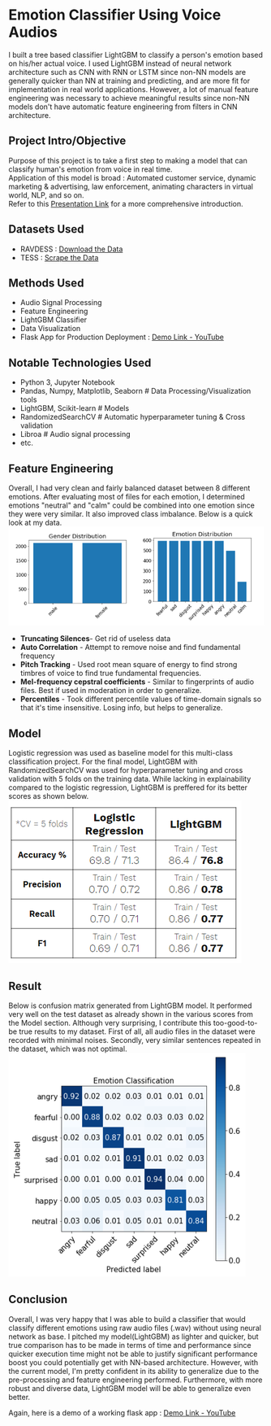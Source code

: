 # Emotion Classifier Using Voice Audios
I built a tree based classifier LightGBM to classify a person's emotion based on his/her actual voice. I used LightGBM instead of neural network architecture such as CNN with RNN or LSTM since non-NN models are generally quicker than NN at training and predicting, and are more fit for implementation in real world applications. However, a lot of manual feature engineering was necessary to achieve meaningful results since non-NN models don't have automatic feature engineering from filters in CNN architecture.

## Project Intro/Objective
Purpose of this project is to take a first step to making a model that can classify human's emotion from voice in real time.  
Application of this model is broad : Automated customer service, dynamic marketing & advertising, law enforcement, animating characters in virtual world, NLP, and so on.  
Refer to this [Presentation Link](https://docs.google.com/presentation/d/1UL2GDdKJL_R4PZBUNNcc3zkf9M_hv5ENqw80CRg7Dxc/edit?usp=sharing) for a more comprehensive introduction.

## Datasets Used
* RAVDESS : [Download the Data](https://zenodo.org/record/1188976#.XVDlOi2ZO3V)
* TESS : [Scrape the Data](https://github.com/silvernine209/voice_emotion_classifier/blob/master/download_tess_dataset_scraper.ipynb)

## Methods Used
* Audio Signal Processing
* Feature Engineering
* LightGBM Classifier
* Data Visualization
* Flask App for Production Deployment : [Demo Link - YouTube](https://youtu.be/6blqy-s0VpM)

## Notable Technologies Used
* Python 3, Jupyter Notebook
* Pandas, Numpy, Matplotlib, Seaborn # Data Processing/Visualization tools
* LightGBM, Scikit-learn # Models
* RandomizedSearchCV # Automatic hyperparameter tuning & Cross validation
* Libroa # Audio signal processing
* etc. 

## Feature Engineering
Overall, I had very clean and fairly balanced dataset between 8 different emotions. After evaluating most of files for each emotion, I determined emotions "neutral" and "calm" could be combined into one emotion since they were very similar. It also improved class imbalance. Below is a quick look at my data.
![Data Stat](img/data_stat.PNG)


* **Truncating Silences**- Get rid of useless data
* **Auto Correlation** - Attempt to remove noise and find fundamental frequency
* **Pitch Tracking** - Used root mean square of energy to find strong timbres of voice to find true fundamental frequencies.
* **Mel-frequency cepstral coefficients** - Similar to fingerprints of audio files. Best if used in moderation in order to generalize.
* **Percentiles** - Took different percentile values of time-domain signals so that it's time insensitive. Losing info, but helps to generalize.

## Model 
Logistic regression was used as baseline model for this multi-class classification project. For the final model, LightGBM with RandomizedSearchCV was used for hyperparameter tuning and cross validation with 5 folds on the training data. While lacking in explainability compared to the logistic regression, LightGBM is preffered for its better scores as shown below.  
![Models](img/models.PNG)


## Result 
Below is confusion matrix generated from LightGBM model. It performed very well on the test dataset as already shown in the various scores from the Model section. Although very surprising, I contribute this too-good-to-be true results to my dataset. First of all, all audio files in the dataset were recorded with minimal noises. Secondly, very similar sentences repeated in the dataset, which was not optimal.  
![Confusion Matrix](img/confusion_matrix.PNG)

## Conclusion
Overall, I was very happy that I was able to build a classifier that would classify different emotions using raw audio files (.wav) without using neural network as base. I pitched my model(LightGBM) as lighter and quicker, but true comparison has to be made in terms of time and performance since quicker execution time might not be able to justify significant performance boost you could potentially get with NN-based architecture. However, with the current model, I'm pretty confident in its ability to generalize due to the pre-processing and feature engineering performed. Furthermore, with more robust and diverse data, LightGBM model will be able to generalize even better.

Again, here is a demo of a working flask app : [Demo Link - YouTube](https://youtu.be/6blqy-s0VpM)
